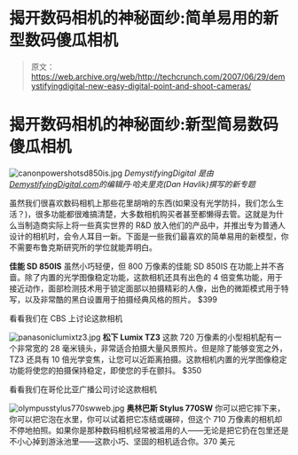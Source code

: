 # 揭开数码相机的神秘面纱:简单易用的新型数码傻瓜相机

> 原文：<https://web.archive.org/web/http://techcrunch.com/2007/06/29/demystifyingdigital-new-easy-digital-point-and-shoot-cameras/>

# 揭开数码相机的神秘面纱:新型简易数码傻瓜相机

![canonpowershotsd850is.jpg](img/2bf44c63ba8f670d8b0af0b1b2781333.png)
*DemystifyingDigital 是由[DemystifyingDigital.com](https://web.archive.org/web/20210119094804/http://www.demystifyingdigital.com/)的编辑丹·哈夫里克(Dan Havlik)撰写的新专题*

虽然我们很喜欢数码相机上那些花里胡哨的东西(如果没有光学防抖，我们怎么生活？)，很多功能都很难搞清楚，大多数相机购买者甚至都懒得去管。这就是为什么当制造商实际上将一些真实世界的 R&D 放入他们的产品中，并推出专为普通人设计的相机时，会令人耳目一新。下面是一些我们最喜欢的简单易用的新模型，你不需要布鲁克斯研究所的学位就能弄明白。

**佳能 SD 850IS**
虽然小巧轻便，但 800 万像素的佳能 SD 850IS 在功能上并不吝啬。除了内置的光学图像稳定功能，这款相机还具有出色的 4 倍变焦功能，用于接近动作，面部检测技术用于锁定面部以拍摄精彩的人像，出色的微距模式用于特写，以及非常酷的黑白设置用于拍摄经典风格的照片。
$399

看看我们在 CBS 上讨论这款相机

![panasoniclumixtz3.jpg](img/562d730f874447e8df8acd60bd4cfcc4.png)
**松下 Lumix TZ3**
这款 720 万像素的小型相机配有一个非常宽的 28 毫米镜头，非常适合拍摄大量风景照片。但是除了能够变宽之外，TZ3 还具有 10 倍光学变焦，让您可以近距离拍摄。这款相机内置的光学图像稳定功能将使您的拍摄保持稳定，即使您的手在颤抖。
$350

看看我们在哥伦比亚广播公司讨论这款相机

![olympusstylus770swweb.jpg](img/e3abbe457d1f32b8f0f05c987504540d.png)
**奥林巴斯 Stylus 770SW**
你可以把它摔下来，你可以把它泡在水里，你可以试着把它冻结或碾碎，但这个 710 万像素的相机却不停地拍照。如果你是那种数码相机经常被滥用的人——无论是把它扔在包里还是不小心掉到游泳池里——这款小巧、坚固的相机适合你。370 美元